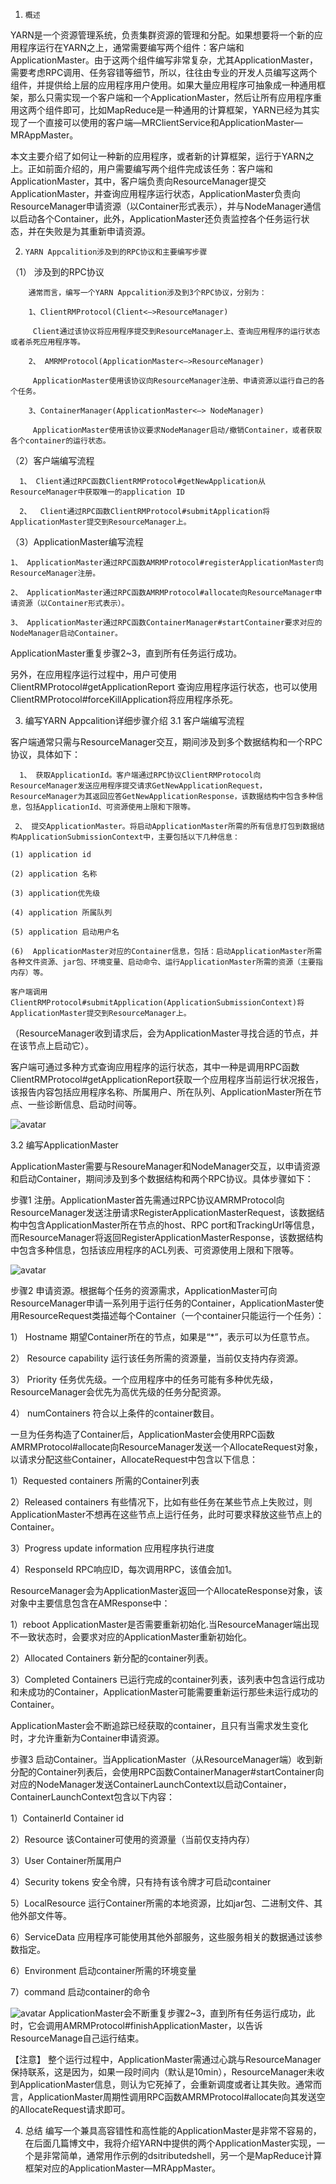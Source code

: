 1.     概述
YARN是一个资源管理系统，负责集群资源的管理和分配。如果想要将一个新的应用程序运行在YARN之上，通常需要编写两个组件：客户端和ApplicationMaster。由于这两个组件编写非常复杂，尤其ApplicationMaster，需要考虑RPC调用、任务容错等细节，所以，往往由专业的开发人员编写这两个组件，并提供给上层的应用程序用户使用。如果大量应用程序可抽象成一种通用框架，那么只需实现一个客户端和一个ApplicationMaster，然后让所有应用程序重用这两个组件即可，比如MapReduce是一种通用的计算框架，YARN已经为其实现了一个直接可以使用的客户端—MRClientService和ApplicationMaster—MRAppMaster。

本文主要介绍了如何让一种新的应用程序，或者新的计算框架，运行于YARN之上。正如前面介绍的，用户需要编写两个组件完成该任务：客户端和ApplicationMaster，其中，客户端负责向ResourceManager提交ApplicationMaster，并查询应用程序运行状态，ApplicationMaster负责向ResourceManager申请资源（以Container形式表示），并与NodeManager通信以启动各个Container，此外，ApplicationMaster还负责监控各个任务运行状态，并在失败是为其重新申请资源。

2.     YARN Appcalition涉及到的RPC协议和主要编写步骤
 （1） 涉及到的RPC协议

        通常而言，编写一个YARN Appcalition涉及到3个RPC协议，分别为：

        1、ClientRMProtocol(Client<–>ResourceManager)

         Client通过该协议将应用程序提交到ResourceManager上、查询应用程序的运行状态或者杀死应用程序等。

        2、 AMRMProtocol(ApplicationMaster<–>ResourceManager)

         ApplicationMaster使用该协议向ResourceManager注册、申请资源以运行自己的各个任务。

        3、ContainerManager(ApplicationMaster<–> NodeManager)

         ApplicationMaster使用该协议要求NodeManager启动/撤销Container，或者获取各个container的运行状态。

（2）客户端编写流程

      1、 Client通过RPC函数ClientRMProtocol#getNewApplication从ResourceManager中获取唯一的application ID

      2、  Client通过RPC函数ClientRMProtocol#submitApplication将ApplicationMaster提交到ResourceManager上。

（3）ApplicationMaster编写流程

    1、 ApplicationMaster通过RPC函数AMRMProtocol#registerApplicationMaster向ResourceManager注册。

    2、 ApplicationMaster通过RPC函数AMRMProtocol#allocate向ResourceManager申请资源（以Container形式表示）。   

    3、 ApplicationMaster通过RPC函数ContainerManager#startContainer要求对应的NodeManager启动Container。

ApplicationMaster重复步骤2~3，直到所有任务运行成功。

另外，在应用程序运行过程中，用户可使用ClientRMProtocol#getApplicationReport 查询应用程序运行状态，也可以使用ClientRMProtocol#forceKillApplication将应用程序杀死。

3.   编写YARN Appcalition详细步骤介绍
  3.1  客户端编写流程

客户端通常只需与ResourceManager交互，期间涉及到多个数据结构和一个RPC协议，具体如下：

      1、 获取ApplicationId。客户端通过RPC协议ClientRMProtocol向ResourceManager发送应用程序提交请求GetNewApplicationRequest，ResourceManager为其返回应答GetNewApplicationResponse，该数据结构中包含多种信息，包括ApplicationId、可资源使用上限和下限等。

     2、 提交ApplicationMaster。将启动ApplicationMaster所需的所有信息打包到数据结构ApplicationSubmissionContext中，主要包括以下几种信息：

    (1) application id

    (2) application 名称

    (3) application优先级

    (4) application 所属队列

    (5) application 启动用户名

    (6)  ApplicationMaster对应的Container信息，包括：启动ApplicationMaster所需各种文件资源、jar包、环境变量、启动命令、运行ApplicationMaster所需的资源（主要指内存）等。

    客户端调用ClientRMProtocol#submitApplication(ApplicationSubmissionContext)将ApplicationMaster提交到ResourceManager上。

  （ResourceManager收到请求后，会为ApplicationMaster寻找合适的节点，并在该节点上启动它）。

客户端可通过多种方式查询应用程序的运行状态，其中一种是调用RPC函数ClientRMProtocol#getApplicationReport获取一个应用程序当前运行状况报告，该报告内容包括应用程序名称、所属用户、所在队列、ApplicationMaster所在节点、一些诊断信息、启动时间等。

![avatar](image/yarn01.jpg)

   3.2  编写ApplicationMaster

ApplicationMaster需要与ResoureManager和NodeManager交互，以申请资源和启动Container，期间涉及到多个数据结构和两个RPC协议。具体步骤如下：

步骤1 注册。ApplicationMaster首先需通过RPC协议AMRMProtocol向ResourceManager发送注册请求RegisterApplicationMasterRequest，该数据结构中包含ApplicationMaster所在节点的host、RPC port和TrackingUrl等信息，而ResourceManager将返回RegisterApplicationMasterResponse，该数据结构中包含多种信息，包括该应用程序的ACL列表、可资源使用上限和下限等。

![avatar](image/yarn02.jpg)


步骤2 申请资源。根据每个任务的资源需求，ApplicationMaster可向ResourceManager申请一系列用于运行任务的Container，ApplicationMaster使用ResourceRequest类描述每个Container（一个container只能运行一个任务）：

1）    Hostname        期望Container所在的节点，如果是“*”，表示可以为任意节点。

2）    Resource capability          运行该任务所需的资源量，当前仅支持内存资源。

3）    Priority     任务优先级。一个应用程序中的任务可能有多种优先级，ResourceManager会优先为高优先级的任务分配资源。

4）    numContainers        符合以上条件的container数目。

一旦为任务构造了Container后，ApplicationMaster会使用RPC函数AMRMProtocol#allocate向ResourceManager发送一个AllocateRequest对象，以请求分配这些Container，AllocateRequest中包含以下信息：

1）Requested containers                  所需的Container列表

2）Released containers            有些情况下，比如有些任务在某些节点上失败过，则ApplicationMaster不想再在这些节点上运行任务，此时可要求释放这些节点上的Container。

3）Progress update information      应用程序执行进度

4）ResponseId                   RPC响应ID，每次调用RPC，该值会加1。

ResourceManager会为ApplicationMaster返回一个AllocateResponse对象，该对象中主要信息包含在AMResponse中：

1）reboot                   ApplicationMaster是否需要重新初始化.当ResourceManager端出现不一致状态时，会要求对应的ApplicationMaster重新初始化。

2）Allocated Containers  新分配的container列表。

3）Completed Containers        已运行完成的container列表，该列表中包含运行成功和未成功的Container，ApplicationMaster可能需要重新运行那些未运行成功的Container。

ApplicationMaster会不断追踪已经获取的container，且只有当需求发生变化时，才允许重新为Container申请资源。

步骤3 启动Container。当ApplicationMaster（从ResourceManager端）收到新分配的Container列表后，会使用RPC函数ContainerManager#startContainer向对应的NodeManager发送ContainerLaunchContext以启动Container，ContainerLaunchContext包含以下内容：

1）ContainerId                   Container id

2）Resource     该Container可使用的资源量（当前仅支持内存）

3）User    Container所属用户

4）Security tokens   安全令牌，只有持有该令牌才可启动container

5）LocalResource    运行Container所需的本地资源，比如jar包、二进制文件、其他外部文件等。

6）ServiceData         应用程序可能使用其他外部服务，这些服务相关的数据通过该参数指定。

6）Environment        启动container所需的环境变量

7）command    启动container的命令


![avatar](image/yarn03.jpg)
ApplicationMaster会不断重复步骤2~3，直到所有任务运行成功，此时，它会调用AMRMProtocol#finishApplicationMaster，以告诉ResourceManage自己运行结束。

【注意】 整个运行过程中，ApplicationMaster需通过心跳与ResourceManager保持联系，这是因为，如果一段时间内（默认是10min），ResourceManager未收到ApplicationMaster信息，则认为它死掉了，会重新调度或者让其失败。通常而言，ApplicationMaster周期性调用RPC函数AMRMProtocol#allocate向其发送空的AllocateRequest请求即可。

4.   总结
编写一个兼具高容错性和高性能的ApplicationMaster是非常不容易的，在后面几篇博文中，我将介绍YARN中提供的两个ApplicationMaster实现，一个是非常简单，通常用作示例的dsitributedshell，另一个是MapReduce计算框架对应的ApplicationMaster—MRAppMaster。